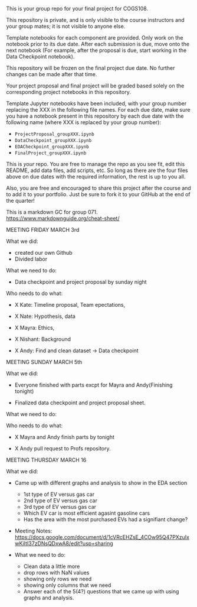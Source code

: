 This is your group repo for your final project for COGS108.

This repository is private, and is only visible to the course instructors and your group mates; it is not visible to anyone else.

Template notebooks for each component are provided. Only work on the notebook prior to its due date. After each submission is due, move onto the next notebook (For example, after the proposal is due, start working in the Data Checkpoint notebook). 

This repository will be frozen on the final project due date. No further changes can be made after that time.

Your project proposal and final project will be graded based solely on the corresponding project notebooks in this repository.

Template Jupyter notebooks have been included, with your group number replacing the XXX in the following file names. For each due date, make sure you have a notebook present in this repository by each due date with the following name (where XXX is replaced by your group number):

- `ProjectProposal_groupXXX.ipynb`
- `DataCheckpoint_groupXXX.ipynb`
- `EDACheckpoint_groupXXX.ipynb`
- `FinalProject_groupXXX.ipynb`

This is *your* repo. You are free to manage the repo as you see fit, edit this README, add data files, add scripts, etc. So long as there are the four files above on due dates with the required information, the rest is up to you all. 

Also, you are free and encouraged to share this project after the course and to add it to your portfolio. Just be sure to fork it to your GitHub at the end of the quarter!


This is a markdown GC for group 071. https://www.markdownguide.org/cheat-sheet/



MEETING FRIDAY MARCH 3rd

What we did:

- created our own Github
- Divided labor

What we need to do:

- Data checkpoint and project proposal by sunday night

Who needs to do what:

- X Kate:  Timeline proposal, Team epectations, 

- X Nate: Hypothesis, data

- X Mayra: Ethics, 

- X Nishant: Background

- X Andy: Find and clean dataset -> Data checkpoint



MEETING SUNDAY MARCH 5th

What we did:

- Everyone finished with parts excpt for Mayra and Andy(Finishing tonight)

- Finalized data checkpoint and project proposal sheet.

What we need to do:


Who needs to do what:

- X Mayra and Andy finish parts by tonight

- X Andy pull request to Profs repository.


MEETING THURSDAY MARCH 16

What we did:

- Came up with different graphs and analysis to show in the EDA section
  - 1st type of EV versus gas car
  - 2nd type of EV versus gas car
  - 3rd type of EV versus gas car
  - Which EV car is most efficient agasint gasoline cars
  - Has the area with the most purchased EVs had a signifiant change?
- Meeting Notes: https://docs.google.com/document/d/1cVRcEHZsE_4COw95Q47PXzuIxwKiItI37zDNsQDxwA8/edit?usp=sharing

- What we need to do:
  - Clean data a little more
   - drop rows with NaN values
   - showing only rows we need
   - showing only columns that we need
  - Answer each of the 5(4?) questions that we came up with using graphs and analysis.
  

